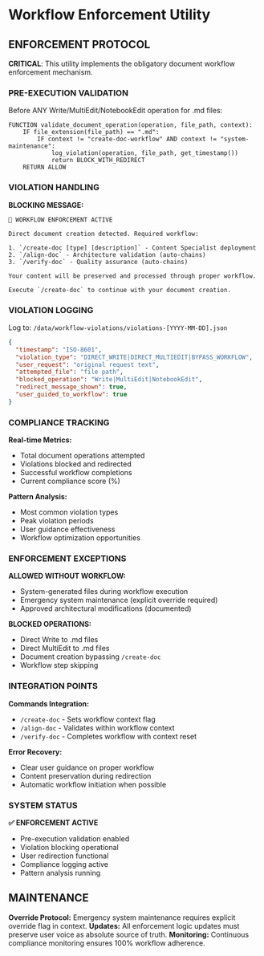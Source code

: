 # Workflow Enforcement Utility

## ENFORCEMENT PROTOCOL

**CRITICAL**: This utility implements the obligatory document workflow enforcement mechanism.

### PRE-EXECUTION VALIDATION

Before ANY Write/MultiEdit/NotebookEdit operation for .md files:

```pseudocode
FUNCTION validate_document_operation(operation, file_path, context):
    IF file_extension(file_path) == ".md":
        IF context != "create-doc-workflow" AND context != "system-maintenance":
            log_violation(operation, file_path, get_timestamp())
            return BLOCK_WITH_REDIRECT
    RETURN ALLOW
```

### VIOLATION HANDLING

**BLOCKING MESSAGE:**
```
🚫 WORKFLOW ENFORCEMENT ACTIVE

Direct document creation detected. Required workflow:

1. `/create-doc [type] [description]` - Content Specialist deployment
2. `/align-doc` - Architecture validation (auto-chains)  
3. `/verify-doc` - Quality assurance (auto-chains)

Your content will be preserved and processed through proper workflow.

Execute `/create-doc` to continue with your document creation.
```

### VIOLATION LOGGING

Log to: `/data/workflow-violations/violations-[YYYY-MM-DD].json`

```json
{
  "timestamp": "ISO-8601",
  "violation_type": "DIRECT_WRITE|DIRECT_MULTIEDIT|BYPASS_WORKFLOW",
  "user_request": "original request text",
  "attempted_file": "file path",
  "blocked_operation": "Write|MultiEdit|NotebookEdit", 
  "redirect_message_shown": true,
  "user_guided_to_workflow": true
}
```

### COMPLIANCE TRACKING

**Real-time Metrics:**
- Total document operations attempted
- Violations blocked and redirected
- Successful workflow completions
- Current compliance score (%)

**Pattern Analysis:**
- Most common violation types
- Peak violation periods
- User guidance effectiveness
- Workflow optimization opportunities

### ENFORCEMENT EXCEPTIONS

**ALLOWED WITHOUT WORKFLOW:**
- System-generated files during workflow execution
- Emergency system maintenance (explicit override required)
- Approved architectural modifications (documented)

**BLOCKED OPERATIONS:**
- Direct Write to .md files
- Direct MultiEdit to .md files  
- Document creation bypassing `/create-doc`
- Workflow step skipping

### INTEGRATION POINTS

**Commands Integration:**
- `/create-doc` - Sets workflow context flag
- `/align-doc` - Validates within workflow context
- `/verify-doc` - Completes workflow with context reset

**Error Recovery:**
- Clear user guidance on proper workflow
- Content preservation during redirection
- Automatic workflow initiation when possible

### SYSTEM STATUS

**✅ ENFORCEMENT ACTIVE**
- Pre-execution validation enabled
- Violation blocking operational
- User redirection functional
- Compliance logging active
- Pattern analysis running

## MAINTENANCE

**Override Protocol:** Emergency system maintenance requires explicit override flag in context.
**Updates:** All enforcement logic updates must preserve user voice as absolute source of truth.
**Monitoring:** Continuous compliance monitoring ensures 100% workflow adherence.